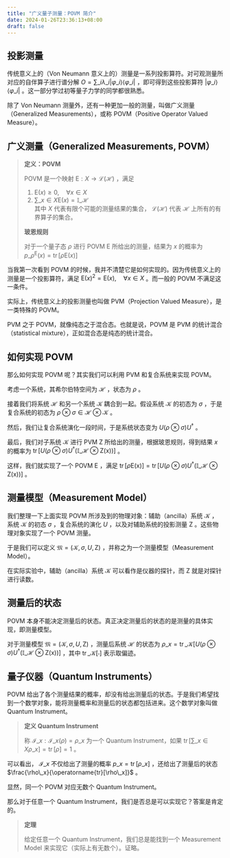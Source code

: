 ```yaml
---
title: "广义量子测量：POVM 简介"
date: 2024-01-26T23:36:13+08:00
draft: false
---
```


## 投影测量  
传统意义上的（Von Neumann 意义上的）测量是一系列投影算符。对可观测量所对应的自伴算子进行谱分解 $O=\sum\_i\lambda\_i |\varphi\_i\rangle\langle\varphi\_i|$ ，即可得到这些投影算符 $|\varphi\_i\rangle\langle\varphi\_i|$ 。这一部分学过初等量子力学的同学都很熟悉。

除了 Von Neumann 测量外，还有一种更加一般的测量，叫做广义测量（Generalized Measurements），或称 POVM（Positive Operator Valued Measure）。

## 广义测量（Generalized Measurements, POVM）  

> **定义：POVM**  
>   
> POVM 是一个映射 $\mathsf{E}: X \rightarrow \mathcal{L}(\mathcal{H})$ ，满足  
> 1) $\mathsf{E}(x) \ge 0,\quad \forall x\in X$   
> 2) $\sum\_{x\in X}\mathsf{E}(x) = \mathbb{I}\_{\mathcal{H}}$   
> 其中 $X$ 代表有限个可能的测量结果的集合， $\mathcal{L}(\mathcal{H})$ 代表 $\mathcal{H}$ 上所有的有界算子的集合。  
>   
> **玻恩规则**  
>   
> 对于一个量子态 $\rho$ 进行 POVM $\mathsf{E}$ 所给出的测量，结果为 $x$ 的概率为 $p\_{\rho}^{\mathsf{E}}(x) = \operatorname{tr}[\rho \mathsf{E}(x)]$ 

当我第一次看到 POVM 的时候，我并不清楚它是如何实现的。因为传统意义上的测量是一个投影算符，满足 $\mathsf{E}(x)^2=\mathsf{E}(x),\quad \forall x\in X$ 。而一般的 POVM 不满足这一条件。

实际上，传统意义上的投影测量也叫做 PVM（Projection Valued Measure），是一类特殊的 POVM。

PVM 之于 POVM，就像纯态之于混合态。也就是说，POVM 是 PVM 的统计混合（statistical mixture），正如混合态是纯态的统计混合。

## 如何实现 POVM  
那么如何实现 POVM 呢？其实我们可以利用 PVM 和复合系统来实现 POVM。

考虑一个系统，其希尔伯特空间为 $\mathcal{H}$ ，状态为 $\rho$ 。

接着我们将系统 $\mathcal{H}$ 和另一个系统 $\mathcal{K}$ 耦合到一起。假设系统 $\mathcal{K}$ 的初态为 $\sigma$ ，于是复合系统的初态为 $\rho \otimes \sigma \in \mathcal{H} \otimes \mathcal{K}$ 。

然后，我们让复合系统演化一段时间，于是系统状态变为 $U(\rho\otimes \sigma) U^\dag$ 。

最后，我们对子系统 $\mathcal{K}$ 进行 PVM $\mathsf{Z}$ 所给出的测量，根据玻恩规则，得到结果 $x$ 的概率为 $\operatorname{tr}[U(\rho\otimes \sigma) U^\dag(\mathbb{I}\_{\mathcal{H}}\otimes \mathsf{Z(x)})]$ 。

这样，我们就实现了一个 POVM $\mathsf{E}$ ，满足 $\operatorname{tr}[\rho \mathsf{E(x)}]=\operatorname{tr}[U(\rho\otimes \sigma) U^\dag(\mathbb{I}\_{\mathcal{H}}\otimes \mathsf{Z(x)})]$ 。

## 测量模型（Measurement Model）  
我们整理一下上面实现 POVM 所涉及到的物理对象：辅助（ancilla）系统 $\mathcal{K}$ ，系统 $\mathcal{K}$ 的初态 $\sigma$ ，复合系统的演化 $U$ ，以及对辅助系统的投影测量 $\mathsf{Z}$ 。这些物理对象实现了一个 POVM 测量。

于是我们可以定义 $\mathfrak{M}=(\mathcal{K},\sigma,U,\mathsf{Z})$ ，并称之为一个测量模型（Measurement Model）。

在实际实验中，辅助（ancilla）系统 $\mathcal{K}$ 可以看作是仪器的探针，而 $\mathsf{Z}$ 就是对探针进行读数。

## 测量后的状态  
POVM 本身不能决定测量后的状态。真正决定测量后的状态的是测量的具体实现，即测量模型。

对于测量模型 $\mathfrak{M}=(\mathcal{K},\sigma,U,\mathsf{Z})$ ，测量后系统 $\mathcal{H}$ 的状态为 $\rho\_x=\operatorname{tr}\_{\mathcal{K}}[U(\rho\otimes \sigma) U^\dag(\mathbb{I}\_{\mathcal{H}}\otimes \mathsf{Z(x)})]$ ，其中 $\operatorname{tr}\_{\mathcal{K}}[\cdot]$ 表示取偏迹。

## 量子仪器（Quantum Instruments）  
POVM 给出了各个测量结果的概率，却没有给出测量后的状态。于是我们希望找到一个数学对象，能将测量概率和测量后的状态都包括进来。这个数学对象叫做 Quantum Instrument。


> **定义 Quantum Instrument**  
>   
> 称 $\mathcal{I}\_{x}: \mathcal{I}\_{x}(\rho) = \rho\_x$ 为一个 Quantum Instrument，如果 $\operatorname{tr}\left[\sum\_{x\in X} \rho\_x \right]=\operatorname{tr}[\rho]=1$ 。

可以看出， $\mathcal{I}\_x$ 不仅给出了测量的概率 $p\_x=\operatorname{tr}[\rho\_x]$ ，还给出了测量后的状态 $\frac{\rho\_x}{\operatorname{tr}[\rho\_x]}$ 。

显然，同一个 POVM 对应无数个 Quantum Instrument。

那么对于任意一个 Quantum Instrument，我们是否总是可以实现它？答案是肯定的。


> **定理**  
>   
> 给定任意一个 Quantum Instrument，我们总是能找到一个 Measurement Model 来实现它（实际上有无数个）。证略。

